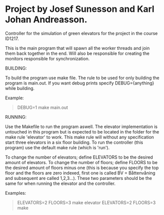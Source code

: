 Project by Josef Sunesson and Karl Johan Andreasson.
====================================================

Controller for the simulation of green elevators for the project in
the course ID1217.

This is the main program that will spawn all the worker threads and
join them back together in the end. Will also be responsible for
creating the monitors responsible for synchronization.

BUILDING:

To build the program use make file. The rule to be used for only
building the program is main.out. If you want debug prints specify
DEBUG={anything} while building.

Example:
> DEBUG=1 make main.out


RUNNING:

Use the Makefile to run the program aswell. The elevator implementation
is untouched in this program but is expected to be located in the folder
for the make rule 'elevator' to work. This make rule will without any
specification start three elevators in a six floor building. To run the
controller (this program) use the default make rule (which is 'run').

To change the number of elevators; define ELEVATORS to be the desired
amount of elevators. To change the number of floors; define FLOORS to be
the desired amount of floors minus one (this is because you specify the top
floor and the floors are zero indexed, first one is called BV = Båttenvåning
and subsequent are called 1,2,3...). These two parameters should be the
same for when running the elevator and the controller.

Examples:
> ELEVATORS=2 FLOORS=3 make elevator
> ELEVATORS=2 FLOORS=3 make
